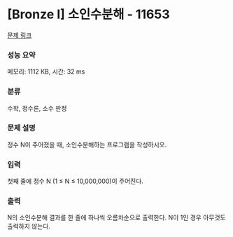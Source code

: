 # [Bronze I] 소인수분해 - 11653 

[문제 링크](https://www.acmicpc.net/problem/11653) 

### 성능 요약

메모리: 1112 KB, 시간: 32 ms

### 분류

수학, 정수론, 소수 판정

### 문제 설명

<p style="user-select: auto;">정수 N이 주어졌을 때, 소인수분해하는 프로그램을 작성하시오.</p>

### 입력 

 <p style="user-select: auto;">첫째 줄에 정수 N (1 ≤ N ≤ 10,000,000)이 주어진다.</p>

### 출력 

 <p style="user-select: auto;">N의 소인수분해 결과를 한 줄에 하나씩 오름차순으로 출력한다. N이 1인 경우 아무것도 출력하지 않는다.</p>

